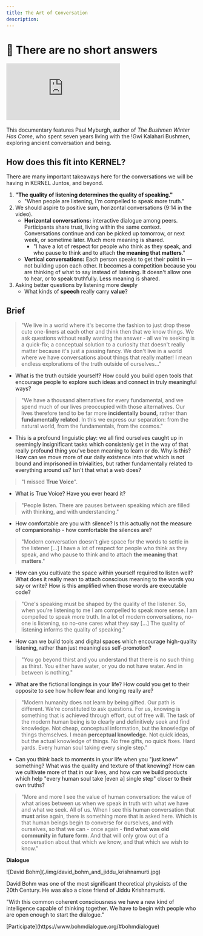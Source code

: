 ```yaml
---
title: The Art of Conversation
description:
---
```


# 💬 There are no short answers

<iframe class="video-frame" src="https://www.youtube-nocookie.com/embed/CCYw0QVoB_U" frameborder="0" allow="accelerometer; autoplay; encrypted-media; gyroscope; picture-in-picture" allowfullscreen></iframe>

This documentary features Paul Myburgh, author of *The Bushmen Winter Has Come*, who spent seven years living with the !Gwi Kalahari Bushmen, exploring ancient conversation and being. 

## How does this fit into KERNEL?

There are many important takeaways here for the conversations we will be having in KERNEL Juntos, and beyond. 

1. **"The quality of listening determines the quality of speaking."**
    - "When people are listening, I'm compelled to speak more truth."
2. We should aspire to positive sum, horizontal conversations (9:14 in the video). 
    - **Horizontal conversations:** interactive dialogue among peers. Participants share trust, living within the same context. Conversations continue and can be picked up tomorrow, or next week, or sometime later. Much more meaning is shared.
        - "I have a lot of respect for people who think as they speak, and who pause to think and to attach **the meaning that matters**."
    - **Vertical conversations:** Each person speaks to get their point in — not building upon each other. It becomes a competition because you are thinking of what to say instead of listening. It doesn't allow one to hear, or to speak truthfully. Less meaning is shared.
3. Asking better questions by listening more deeply
    - What kinds of **speech** really carry **value**?

## Brief

> "We live in a world where it's become the fashion to just drop these cute one-liners at each other and think then that we know things. We ask questions without really wanting the answer - all we're seeking is a quick-fix; a conceptual solution to a curiosity that doesn't really matter because it's just a passing fancy. We don't live in a world where we have conversations about things that really matter! I mean endless explorations of the truth outside of ourselves..."

- What is the truth outside yourself? How could you build open tools that encourage people to explore such ideas and connect in truly meaningful ways?

> "We have a thousand alternatives for every fundamental, and we spend much of our lives preoccupied with those alternatives. Our lives therefore tend to be far more **incidentally bound,** rather than **fundamentally related**. In this we express our separation: from the natural world, from the fundamentals, from the cosmos."

- This is a profound linguistic play: we all find ourselves caught up in seemingly insignificant tasks which consistenly get in the way of that really profound thing you've been meaning to learn or do. Why is this? How can we move more of our daily existence into that which is not bound and imprisoned in trivialities, but rather fundamentally related to everything around us? Isn't that what a web does?

> "I missed **True Voice**". 

- What is True Voice? Have you ever heard it?

> "People listen. There are pauses between speaking which are filled with thinking, and with understanding." 

- How comfortable are you with silence? Is this actually not the measure of companionship - how comfortable the silences are?

> "Modern conversation doesn't give space for the words to settle in the listener \[...\] I have a lot of respect for people who think as they speak, and who pause to think and to attach **the meaning that matters**."

- How can you cultivate the space within yourself required to listen well? What does it really mean to attach conscious meaning to the words you say or write? How is this amplified when those words are executable code?

> "One's speaking must be shaped by the quality of the listener. So, when you're listening to me I am compelled to speak more sense. I am compelled to speak more truth. In a lot of modern conversations, no-one is listening, so no-one cares what they say [...] The quality of listening informs the quality of speaking."

- How can we build tools and digital spaces which encourage high-quality listening, rather than just meaningless self-promotion?

> "You go beyond thirst and you understand that there is no such thing as thirst. You either have water, or you do not have water. And in between is nothing." 

- What are the fictional longings in your life? How could you get to their opposite to see how hollow fear and longing really are?

> "Modern humanity does not learn by being gifted. Our path is different. We're constituted to ask questions. For us, knowing is something that is achieved through effort, out of free will. The task of the modern human being is to clearly and definitively seek and find knowledge. Not cheap, conceptual information, but the knowledge of things themselves. I mean **perceptual knowledge.** Not quick ideas, but the actual knowledge of things. No free gifts, no quick fixes. Hard yards. Every human soul taking every single step."

- Can you think back to moments in your life when you "just knew" something? What was the quality and texture of that knowing? How can we cultivate more of that in our lives, and how can we build products which help "every human soul take [even a] single step" closer to their own truths?

> "More and more I see the value of human conversation: the value of what arises between us when we speak in truth with what we have and what we seek. All of us. When I see this human conversation that **must** arise again, there is something more that is asked here. Which is that human beings begin to converse for ourselves, and with ourselves, so that we can - once again - **find what was old community in future form**. And that will only grow out of a conversation about that which we know, and that which we wish to know."

<div markdown="1" class="card half sidebar center gemoji center-content center">

**Dialogue**

<div markdown="2">
![David Bohm](./img/david_bohm_and_jiddu_krishnamurti.jpg)
</div>

David Bohm was one of the most significant theoretical physicists of the 20th Century. He was also a close friend of Jiddu Krishnamurti.

"With this common coherent consciousness we have a new kind of intelligence capable of thinking together. We have to begin with people who are open enough to start the dialogue."

<div markdown="3" class="curated-link">
[Participate](https://www.bohmdialogue.org/#bohmdialogue)
</div>

</div>

<div markdown="1" class="clear"></div>